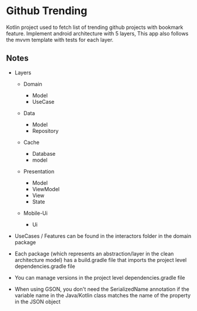 # Github Trending
Kotlin project used to fetch list of trending github projects with bookmark feature.
Implement android architecture with 5 layers, This app also follows the mvvm template with tests for each layer.



## Notes
- Layers
    - Domain
        - Model
        - UseCase
    
    - Data 
        - Model
        - Repository

    - Cache 
        - Database
        - model

    - Presentation
        - Model
        - ViewModel
        - View
        - State
    
    - Mobile-Ui
        - Ui

- UseCases / Features can be found in the interactors folder in the domain package
- Each package (which represents an abstraction/layer in the clean architecture model) has a
build.gradle file that imports the project level dependencies.gradle file
- You can manage versions in the project level dependencies.gradle file
- When using GSON, you don't need the SerializedName annotation if the variable name in the
Java/Kotlin class matches the name of the property in the JSON object
